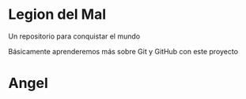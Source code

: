# Legion del Mal
Un repositorio para conquistar el mundo

Básicamente aprenderemos más sobre Git y GitHub con este proyecto


# Angel


